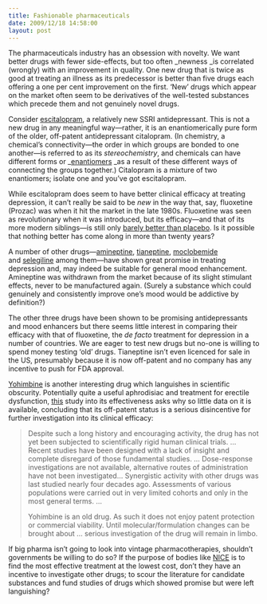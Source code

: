 ```yaml
---
title: Fashionable pharmaceuticals
date: 2009/12/18 14:58:00
layout: post
---
```


The pharmaceuticals industry has an obsession with novelty. We want better drugs with fewer side-effects, but too often _newness _is correlated (wrongly) with an improvement in quality. One new drug that is twice as good at treating an illness as its predecessor is better than five drugs each offering a one per cent improvement on the first. ‘New’ drugs which appear on the market often seem to be derivatives of the well-tested substances which precede them and not genuinely novel drugs.

Consider [escitalopram](http://en.wikipedia.org/wiki/Escitalopram), a relatively new SSRI antidepressant. This is not a new drug in any meaningful way—rather, it is an enantiomerically pure form of the older, off-patent antidepressant citalopram. (In chemistry, a chemical’s connectivity—the order in which groups are bonded to one another—is referred to as its _stereochemistry_, and chemicals can have different forms or _[enantiomers](http://en.wikipedia.org/wiki/Enantiomer) _as a result of these different ways of connecting the groups together.) Citalopram is a mixture of two enantiomers; isolate one and you’ve got escitalopram.

While escitalopram does seem to have better clinical efficacy at treating depression, it can’t really be said to be _new_ in the way that, say, fluoxetine (Prozac) was when it hit the market in the late 1980s. Fluoxetine was seen as revolutionary when it was introduced, but its efficacy—and that of its more modern siblings—is still only [barely better than placebo](http://www.plosmedicine.org/article/info:doi/10.1371/journal.pmed.0050045). Is it possible that nothing better has come along in more than twenty years?

A number of other drugs—[amineptine](http://www.amineptine.com/), [tianeptine](http://en.wikipedia.org/wiki/Tianeptine), [moclobemide](http://www.nature.com/npp/journal/v20/n3/full/1395258a.html) and [selegiline](http://www.selegiline.com/) among them—have shown great promise in treating depression and, may indeed be suitable for general mood enhancement. Amineptine was withdrawn from the market because of its slight stimulant effects, never to be manufactured again. (Surely a substance which could genuinely and consistently improve one’s mood would be addictive by definition?)

The other three drugs have been shown to be promising antidepressants and mood enhancers but there seems little interest in comparing their efficacy with that of fluoxetine, the _de facto_ treatment for depression in a number of countries. We are eager to test new drugs but no-one is willing to spend money testing ‘old’ drugs. Tianeptine isn’t even licenced for sale in the US, presumably because it is now off-patent and no company has any incentive to push for FDA approval.

[Yohimbine](http://en.wikipedia.org/wiki/Yohimbine) is another interesting drug which languishes in scientific obscurity. Potentially quite a useful aphrodisiac and treatment for erectile dysfunction, [this](http://www.biopsychiatry.com/yohimbine.html) study into its effectiveness asks why so little data on it is available, concluding that its off-patent status is a serious disincentive for further investigation into its clinical efficacy:

> Despite such a long history and encouraging activity, the drug has not yet been subjected to scientifically rigid human clinical trials. … Recent studies have been designed with a lack of insight and complete disregard of those fundamental studies. … Dose-response investigations are not available, alternative routes of administration have not been investigated… Synergistic activity with other drugs was last studied nearly four decades ago. Assessments of various populations were carried out in very limited cohorts and only in the most general terms. …
>
> Yohimbine is an old drug. As such it does not enjoy patent protection or commercial viability. Until molecular/formulation changes can be brought about … serious investigation of the drug will remain in limbo.

If big pharma isn’t going to look into vintage pharmacotherapies, shouldn’t governments be willing to do so? If the purpose of bodies like [NICE](http://www.nice.org.uk/) is to find the most effective treatment at the lowest cost, don’t they have an incentive to investigate other drugs; to scour the literature for candidate substances and fund studies of drugs which showed promise but were left languishing?
